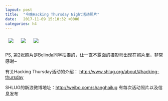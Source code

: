 ```yaml
---
layout: post
title:  "今晚Hacking Thursday Night活动照片"
date:   2017-11-09 15:10:32 +0000
categories: h4
---
```


[<img style='margin:10px;' src='/res2017/hb09.h4/hb09_1933_2900+08.1920p.jpg'>](/res2017/hb09.h4/hb09_1933_2900+08.JPG)
[<img style='margin:10px;' src='/res2017/hb09.h4/hb09_2014_0100+08.1920p.jpg'>](/res2017/hb09.h4/hb09_2014_0100+08.JPG)
[<img style='margin:10px;' src='/res2017/hb09.h4/hb09_2040_1100+08.1920p.jpg'>](/res2017/hb09.h4/hb09_2040_1100+08.JPG)

PS, 第2张照片是Belinda同学拍摄的，让一直不露面的摄影师出现在照片里，非常感谢~

有关Hacking Thursday活动的介绍：
http://www.shlug.org/about/#hacking-thursday

SHLUG的新浪微博地址：http://weibo.com/shanghailug 有每次活动照片以及信息发布


